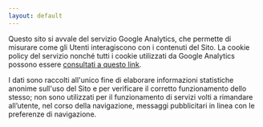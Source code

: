 ```yaml
---
layout: default
---
```


<section>
  
Questo sito si avvale del servizio Google Analytics, che permette di misurare come gli Utenti interagiscono con i contenuti del Sito. La cookie policy del servizio nonché tutti i cookie utilizzati da Google Analytics possono essere [consultati a questo link](https://support.google.com/analytics/answer/6004245).

I dati sono raccolti all'unico fine di elaborare informazioni statistiche anonime sull'uso del Sito e per verificare il corretto funzionamento dello stesso; non sono utilizzati per il funzionamento di servizi volti a rimandare all’utente, nel corso della navigazione, messaggi pubblicitari in linea con le preferenze di navigazione.

</section>
